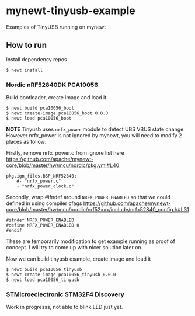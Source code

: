 # mynewt-tinyusb-example
Examples of TinyUSB running on mynewt

## How to run

Install dependency repos

```
$ newt install
```

### Nordic nRF52840DK PCA10056

Build bootloader, create image and load it

```
$ newt build pca10056_boot
$ newt create-image pca10056_boot 0.0.0
$ newt load pca10056_boot
```

**NOTE** Tinyusb uses `nrfx_power` module to detect UBS VBUS state change. However nrfx_power is not ignored by
mynewt, you will need to modify 2 places as follow:

Firstly, remove nrfx_power.c from ignore list here https://github.com/apache/mynewt-core/blob/master/hw/mcu/nordic/pkg.yml#L40

```
pkg.ign_files.BSP_NRF52840:
    #- "nrfx_power.c"
    - "nrfx_power_clock.c"
```

Secondly, wrap #ifndef around `NRFX_POWER_ENABLED` so that we could defined in using compiler cfags https://github.com/apache/mynewt-core/blob/master/hw/mcu/nordic/nrf52xxx/include/nrfx52840_config.h#L31

```
#ifndef NRFX_POWER_ENABLED
#define NRFX_POWER_ENABLED 0
#endif
```

These are temporarily modification to get example running as proof of concept. I will try to come up with nicer solution later on.

Now we can build tinyusb example, create image and load it

```
$ newt build pca10056_tinyusb
$ newt create-image pca10056_tinyusb 0.0.0
$ newt load pca10056_tinyusb
```

### STMicroeclectronic STM32F4 Discovery

Work in progresss, not able to blink LED just yet.
